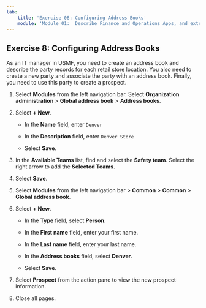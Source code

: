 ```yaml
---
lab:
    title: 'Exercise 08: Configuring Address Books'
    module: 'Module 01:  Describe Finance and Operations Apps, and extend apps by using Microsoft Power Platform technologies'
---
```

## Exercise 8: Configuring Address Books

As an IT manager in USMF, you need to create an address book and describe the party records for each retail store location. You also need to create a new party and associate the party with an address book. Finally, you need to use this party to create a prospect.

1. Select **Modules** from the left navigation bar. Select **Organization administration** > **Global address book** > **Address books**.

2. Select **+ New**.

	- In the **Name** field, enter `Denver`

	- In the **Description** field, enter `Denver Store`

	- Select **Save**.

3. In the **Available Teams** list, find and select the **Safety team**. Select the right arrow to add the **Selected Teams**.

4. Select **Save**.

5. Select **Modules** from the left navigation bar > **Common** > **Common** > **Global address book**.

6. Select **+ New**.

	- In the **Type** field, select **Person**.

	- In the **First name** field, enter your first name.

	- In the **Last name** field, enter your last name.

	- In the **Address books** field, select **Denver**.

	- Select **Save**.

7. Select **Prospect** from the action pane to view the new prospect information. 

8. Close all pages. 

